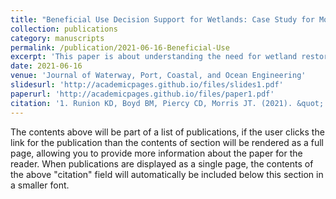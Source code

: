 ```yaml
---
title: "Beneficial Use Decision Support for Wetlands: Case Study for Mobile Bay, Alabama"
collection: publications
category: manuscripts
permalink: /publication/2021-06-16-Beneficial-Use
excerpt: 'This paper is about understanding the need for wetland restoration and pairing opportunities with available resources.'
date: 2021-06-16
venue: 'Journal of Waterway, Port, Coastal, and Ocean Engineering'
slidesurl: 'http://academicpages.github.io/files/slides1.pdf'
paperurl: 'http://academicpages.github.io/files/paper1.pdf'
citation: '1. Runion KD, Boyd BM, Piercy CD, Morris JT. (2021). &quot; Beneficial Use Decision Support for Wetlands: Case Study for Mobile Bay, Alabama.&quot; <i>Journal of Waterway, Port, Coastal, and Ocean Engineering.</i>. 1(1).'
---
```


The contents above will be part of a list of publications, if the user clicks the link for the publication than the contents of section will be rendered as a full page, allowing you to provide more information about the paper for the reader. When publications are displayed as a single page, the contents of the above "citation" field will automatically be included below this section in a smaller font.
